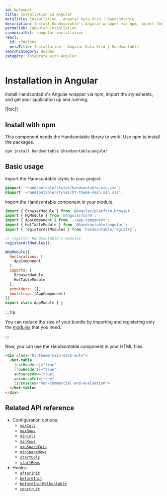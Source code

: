 ```yaml
---
id: bptpnpet
title: Installation in Angular
metaTitle: Installation - Angular Data Grid | Handsontable
description: Install Handsontable's Angular wrapper via npm, import the stylesheets, and get your application up and running.
permalink: /angular-installation
canonicalUrl: /angular-installation
react:
  id: sf0e1o0c
  metaTitle: Installation - Angular Data Grid | Handsontable
searchCategory: Guides
category: Integrate with Angular
---
```


# Installation in Angular

Install Handsontable's Angular wrapper via npm, import the stylesheets, and get your application up and running.

[[toc]]

## Install with npm

This component needs the Handsontable library to work. Use npm to install the packages.

```bash
npm install handsontable @handsontable/angular
```

## Basic usage

Import the Handsontable styles to your project.

```scss
@import '~handsontable/styles/handsontable.min.css';
@import '~handsontable/styles/ht-theme-main.min.css';
```

Import the Handsontable component in your module.

```js
import { BrowserModule } from '@angular/platform-browser';
import { NgModule } from '@angular/core';
import { AppComponent } from './app.component';
import { HotTableModule } from '@handsontable/angular';
import { registerAllModules } from 'handsontable/registry';

// register Handsontable's modules
registerAllModules();

@NgModule({
  declarations: [
    AppComponent
  ],
  imports: [
    BrowserModule,
    HotTableModule
  ],
  providers: [],
  bootstrap: [AppComponent]
})
export class AppModule { }
```

::: tip

You can reduce the size of your bundle by importing and registering only the
[modules](@/guides/integrate-with-angular/angular-modules/angular-modules.md) that you need.

:::

Now, you can use the Handsontable component in your HTML files.

```html
<div class="ht-theme-main-dark-auto">
  <hot-table
    [colHeaders]="true"
    [rowHeaders]="true"
    autoWrapRow={true}
    autoWrapCol={true}
    licenseKey="non-commercial-and-evaluation">
  </hot-table>
</div>
```

## Related API reference

- Configuration options:
  - [`maxCols`](@/api/options.md#maxcols)
  - [`maxRows`](@/api/options.md#maxrows)
  - [`minCols`](@/api/options.md#mincols)
  - [`minRows`](@/api/options.md#minrows)
  - [`minSpareCols`](@/api/options.md#minsparecols)
  - [`minSpareRows`](@/api/options.md#minsparerows)
  - [`startCols`](@/api/options.md#startcols)
  - [`startRows`](@/api/options.md#startrows)
- Hooks:
  - [`afterInit`](@/api/hooks.md#afterinit)
  - [`beforeInit`](@/api/hooks.md#beforeinit)
  - [`beforeInitWalkontable`](@/api/hooks.md#beforeinitwalkontable)
  - [`construct`](@/api/hooks.md#construct)

